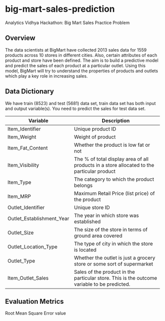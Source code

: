 # big-mart-sales-prediction
Analytics Vidhya Hackathon: Big Mart Sales Practice Problem

## Overview
The data scientists at BigMart have collected 2013 sales data for 1559 products across 10 stores in different cities. Also, certain attributes of each product and store have been defined. The aim is to build a predictive model and predict the sales of each product at a particular outlet.
Using this model, BigMart will try to understand the properties of products and outlets which play a key role in increasing sales.

## Data Dictionary
We have train (8523) and test (5681) data set, train data set has both input and output variable(s). You need to predict the sales for test data set.

| Variable | Description |
| --- | --- |
| Item_Identifier | Unique product ID |
| Item_Weight | Weight of product |
| Item_Fat_Content | Whether the product is low fat or not |
| Item_Visibility | The % of total display area of all products in a store allocated to the particular product |
| Item_Type | The category to which the product belongs |
| Item_MRP | 	Maximum Retail Price (list price) of the product |
| Outlet_Identifier | Unique store ID |
| Outlet_Establishment_Year | The year in which store was established |
| Outlet_Size | The size of the store in terms of ground area covered |
| Outlet_Location_Type | 	The type of city in which the store is located |
| Outlet_Type | Whether the outlet is just a grocery store or some sort of supermarket |
| Item_Outlet_Sales | Sales of the product in the particular store. This is the outcome variable to be predicted. |

## Evaluation Metrics
Root Mean Square Error value
